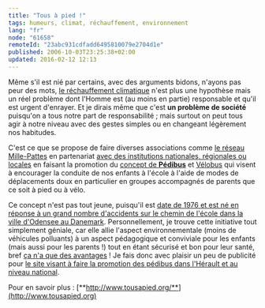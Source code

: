 ```yaml
---
title: "Tous à pied !"
tags: humeurs, climat, réchauffement, environnement
lang: "fr"
node: "61658"
remoteId: "23abc931cdfadd6495810079e2704d1e"
published: 2006-10-03T23:25:38+02:00
updated: 2016-02-12 12:13
---
```


Même s'il est nié par
certains,
avec des arguments
bidons, n'ayons pas peur
des mots, [le réchauffement
climatique](https://fr.wikipedia.org/wiki/R%C3%A9chauffement_climatique) n'est
plus une hypothèse mais un réel problème dont l'Homme est (au moins en partie)
responsable et qu'il est urgent d'enrayer. Et je dirais même que c'est **un
problème de société** puisqu'on a tous notre part de responsabilité ; mais
surtout on peut tous agir à notre niveau avec des gestes
simples
ou en changeant légèrement nos habitudes.


C'est ce que se propose de faire diverses associations comme
[le réseau
Mille-Pattes](http://millepattes34.free.fr/rubrique.php3?id_rubrique=13) en
partenariat [avec des institutions nationales, régionales ou
locales](http://www.tousapied.org/pedibus-pratique/) en faisant la promotion du
[concept de **Pédibus**](http://www.tousapied.org/le-pedibus/) et
[Vélobus](http://millepattes34.free.fr/rubrique.php3?id_rubrique=2) qui visent à
encourager la conduite de nos enfants à l'école à l'aide de modes de
déplacements doux en particulier en groupes accompagnés de parents que ce soit à
pied ou à vélo.


Ce concept n'est pas tout jeune, puisqu'il est [date de 1976 et est né en
réponse à un grand nombre d'accidents sur le chemin de l'école dans la ville
d'Odensee au Danemark](http://www.tousapied.org/un-peu-d-histoire/).
Personnellement, je trouve cette initiative tout simplement géniale, car elle
allie l'aspect environnementale (moins de véhicules polluants) à un aspect
pédagogique et conviviale pour les enfants (mais aussi pour les parents !) tout
en étant sécurisé et bon pour leur santé, bref [ça n'a que des
avantages](http://www.tousapied.org/quatre-bonnes-raisons/) ! Je fais donc avec
plaisir un peu de publicité pour [le site visant à faire la promotion des
pédibus dans l'Hérault et au niveau
national](http://www.tousapied.org/accueil/).


Pour en savoir plus : [**http://www.tousapied.org/**](http://www.tousapied.org)
